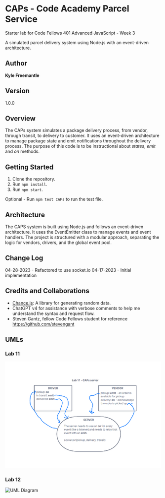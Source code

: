 # CAPs - Code Academy Parcel Service

Starter lab for Code Fellows 401 Advanced JavaScript - Week 3

A simulated parcel delivery system using Node.js with an event-driven architecture.

## Author

**Kyle Freemantle**

## Version

1.0.0

## Overview

The CAPs system simulates a package delivery process, from vendor, through transit, to delivery to customer. It uses an event-driven architecture to manage package state and emit notifications throughout the delivery process.  The purpose of this code is to be instructional about *states*, *emit* and *on* methods.

## Getting Started

1. Clone the repository.
2. Run `npm install`.
3. Run `npm start`.

Optional - Run `npm test CAPs` to run the test file.

## Architecture

The CAPS system is built using Node.js and follows an event-driven architecture. It uses the EventEmitter class to manage events and event handlers. The project is structured with a modular approach, separating the logic for vendors, drivers, and the global event pool.

## Change Log

04-28-2023 - Refactored to use socket.io
04-17-2023 - Initial implementation

## Credits and Collaborations

- [Chance.js](https://chancejs.com/): A library for generating random data.
- ChatGPT v4 for assistance with verbose comments to help me understand the syntax and request flow.
- Steven Gantz, fellow Code Fellows student for reference https://github.com/stevengant

## UMLs

### Lab 11

![UML Diagram](./img/lab11uml.png)

### Lab 12

![UML Diagram](/./img/lab12uml.png)

